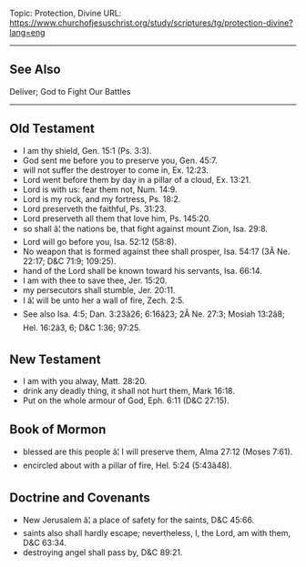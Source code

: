 Topic: Protection, Divine
URL: https://www.churchofjesuschrist.org/study/scriptures/tg/protection-divine?lang=eng

---

## See Also

Deliver; God to Fight Our Battles

---

## Old Testament

- I am thy shield, Gen. 15:1 (Ps. 3:3).
- God sent me before you to preserve you, Gen. 45:7.
- will not suffer the destroyer to come in, Ex. 12:23.
- Lord went before them by day in a pillar of a cloud, Ex. 13:21.
- Lord is with us: fear them not, Num. 14:9.
- Lord is my rock, and my fortress, Ps. 18:2.
- Lord preserveth the faithful, Ps. 31:23.
- Lord preserveth all them that love him, Ps. 145:20.
- so shall â¦ the nations be, that fight against mount Zion, Isa. 29:8.
- Lord will go before you, Isa. 52:12 (58:8).
- No weapon that is formed against thee shall prosper, Isa. 54:17 (3Â Ne. 22:17; D&C 71:9; 109:25).
- hand of the Lord shall be known toward his servants, Isa. 66:14.
- I am with thee to save thee, Jer. 15:20.
- my persecutors shall stumble, Jer. 20:11.
- I â¦ will be unto her a wall of fire, Zech. 2:5.
- See also Isa. 4:5; Dan. 3:23â26; 6:16â23; 2Â Ne. 27:3; Mosiah 13:2â8; Hel. 16:2â3, 6; D&C 1:36; 97:25.

## New Testament

- I am with you alway, Matt. 28:20.
- drink any deadly thing, it shall not hurt them, Mark 16:18.
- Put on the whole armour of God, Eph. 6:11 (D&C 27:15).

## Book of Mormon

- blessed are this people â¦ I will preserve them, Alma 27:12 (Moses 7:61).
- encircled about with a pillar of fire, Hel. 5:24 (5:43â48).

## Doctrine and Covenants

- New Jerusalem â¦ a place of safety for the saints, D&C 45:66.
- saints also shall hardly escape; nevertheless, I, the Lord, am with them, D&C 63:34.
- destroying angel shall pass by, D&C 89:21.

